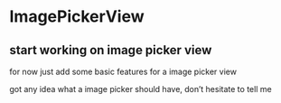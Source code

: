 # ImagePickerView

start working on image picker view 
---------------
for now just add some basic features for a image picker view

got any idea what a image picker should have, don’t hesitate to tell me 

